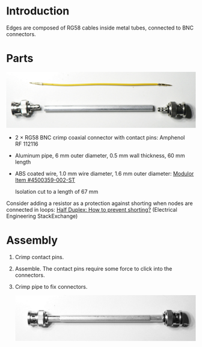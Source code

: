 Introduction
============

Edges are composed of RG58 cables inside metal tubes, connected to BNC
connectors.


Parts
=====

![Parts](images/parts.jpg)

  * 2 × RG58 BNC crimp coaxial connector with contact pins: Amphenol RF 112116

  * Aluminum pipe, 6 mm outer diameter, 0.5 mm wall thickness, 60 mm length

  * ABS coated wire, 1.0 mm wire diameter, 1.6 mm outer diameter:
    [Modulor Item #4500359-002-ST][1]

    Isolation cut to a length of 67 mm

Consider adding a resistor as a protection against shorting when nodes are
connected in loops: [Half Duplex: How to prevent shorting?][2] (Electrical
Engineering StackExchange)


Assembly
========

 1. Crimp contact pins.

 2. Assemble. The contact pins require some force to click into the connectors.

 3. Crimp pipe to fix connectors.

    ![Finished edge](images/finished.jpg)

[1]: https://www.modulor.de/en/abs-round-tube-opaque-coloured-oe-1-6-l-760-mm-wire-yellow.html
[2]: https://electronics.stackexchange.com/q/368116/21817
